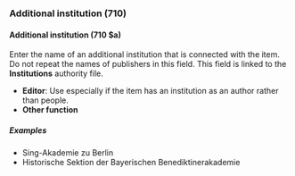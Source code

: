 ### Additional institution (710)

#### Additional institution (710 $a)
Enter the name of an additional institution that is connected with the item. Do not repeat the names of publishers in this field. This field is linked to the **Institutions** authority file.

- **Editor**: Use especially if the item has an institution as an author rather than people.
- **Other function**

##### Examples

- Sing-Akademie zu Berlin
- Historische Sektion der Bayerischen Benediktinerakademie
